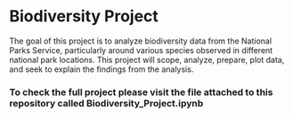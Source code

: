 # Biodiversity Project
The goal of this project is to analyze biodiversity data from the National Parks Service, particularly around various species observed in different national park locations.
This project will scope, analyze, prepare, plot data, and seek to explain the findings from the analysis.

### To check the full project please visit the file attached to this repository called Biodiversity_Project.ipynb
